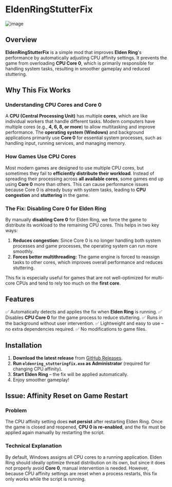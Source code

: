 # EldenRingStutterFix

![image](https://github.com/user-attachments/assets/36666758-d174-4658-97a3-7fd8d18e4690)


## Overview
**EldenRingStutterFix** is a simple mod that improves **Elden Ring**'s performance by automatically adjusting CPU affinity settings. It prevents the game from overloading **CPU Core 0**, which is primarily responsible for handling system tasks, resulting in smoother gameplay and reduced stuttering.

## Why This Fix Works
### Understanding CPU Cores and Core 0
A **CPU (Central Processing Unit)** has multiple **cores**, which are like individual workers that handle different tasks. Modern computers have multiple cores (e.g., **4, 6, 8, or more**) to allow multitasking and improve performance. The **operating system (Windows)** and background applications primarily use **Core 0** for essential system processes, such as handling input, running services, and managing memory.

### How Games Use CPU Cores
Most modern games are designed to use multiple CPU cores, but sometimes they fail to **efficiently distribute their workload**. Instead of spreading their processing across **all available cores**, some games end up using **Core 0** more than others. This can cause performance issues because Core 0 is already busy with system tasks, leading to **CPU congestion** and **stuttering** in the game.

### The Fix: Disabling Core 0 for Elden Ring
By manually **disabling Core 0** for Elden Ring, we force the game to distribute its workload to the remaining CPU cores. This helps in two key ways:
1. **Reduces congestion:** Since Core 0 is no longer handling both system processes and game processes, the operating system can run more smoothly.
2. **Forces better multithreading:** The game engine is forced to reassign tasks to other cores, which improves overall performance and reduces stuttering.

This fix is especially useful for games that are not well-optimized for multi-core CPUs and tend to rely too much on the **first core**.

## Features
✅ Automatically detects and applies the fix when **Elden Ring** is running.
✅ Disables **CPU Core 0** for the game process to reduce stuttering.
✅ Runs in the background without user intervention.
✅ Lightweight and easy to use – no extra dependencies required.
✅ No modifications to game files.

## Installation
1. **Download the latest release** from [GitHub Releases](#).
2. **Run `eldenring_stutteringfix.exe` as Administrator** (required for changing CPU affinity).
3. **Start Elden Ring** – the fix will be applied automatically.
4. Enjoy smoother gameplay!

## Issue: Affinity Reset on Game Restart
### **Problem**
The CPU affinity setting does **not persist** after restarting Elden Ring. Once the game is closed and reopened, **CPU 0 is re-enabled**, and the fix must be applied again manually by restarting the script.

### **Technical Explanation**
By default, Windows assigns all CPU cores to a running application. Elden Ring should ideally optimize thread distribution on its own, but since it does not properly avoid **Core 0**, manual intervention is needed. However, because CPU affinity settings are reset when a process restarts, this fix only works while the script is running.

